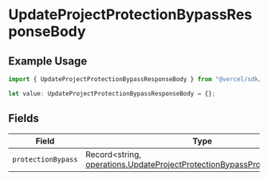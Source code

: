 # UpdateProjectProtectionBypassResponseBody

## Example Usage

```typescript
import { UpdateProjectProtectionBypassResponseBody } from "@vercel/sdk/models/operations/updateprojectprotectionbypass.js";

let value: UpdateProjectProtectionBypassResponseBody = {};
```

## Fields

| Field                                                                                                                                                | Type                                                                                                                                                 | Required                                                                                                                                             | Description                                                                                                                                          |
| ---------------------------------------------------------------------------------------------------------------------------------------------------- | ---------------------------------------------------------------------------------------------------------------------------------------------------- | ---------------------------------------------------------------------------------------------------------------------------------------------------- | ---------------------------------------------------------------------------------------------------------------------------------------------------- |
| `protectionBypass`                                                                                                                                   | Record<string, [operations.UpdateProjectProtectionBypassProtectionBypass](../../models/operations/updateprojectprotectionbypassprotectionbypass.md)> | :heavy_minus_sign:                                                                                                                                   | N/A                                                                                                                                                  |